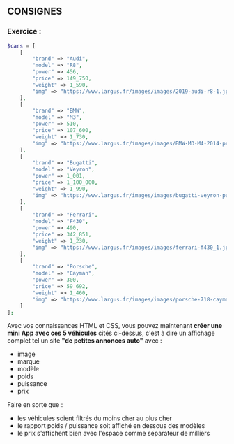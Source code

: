 ## CONSIGNES

### Exercice :

```php
$cars = [
    [
        "brand" => "Audi",
        "model" => "R8",
        "power" => 456,
        "price" => 149_750,
        "weight" => 1_590,
        "img" => "https://www.largus.fr/images/images/2019-audi-r8-1.jpg"
    ],
    [
        "brand" => "BMW",
        "model" => "M3",
        "power" => 510,
        "price" => 107_600,
        "weight" => 1_730,
        "img" => "https://www.largus.fr/images/images/BMW-M3-M4-2014-premieres-photos-offici_22.jpg?width=940&quality=80"
    ],
    [
        "brand" => "Bugatti",
        "model" => "Veyron",
        "power" => 1_001,
        "price" => 1_100_000,
        "weight" => 1_990,
        "img" => "https://www.largus.fr/images/images/bugatti-veyron-pur-sang.jpg"
    ],
    [
        "brand" => "Ferrari",
        "model" => "F430",
        "power" => 490,
        "price" => 342_851,
        "weight" => 1_230,
        "img" => "https://www.largus.fr/images/images/ferrari-f430_1.jpg"
    ],
    [
        "brand" => "Porsche",
        "model" => "Cayman",
        "power" => 300,
        "price" => 59_692,
        "weight" => 1_460,
        "img" => "https://www.largus.fr/images/images/porsche-718-cayman-27.jpg"
    ]
];
```

Avec vos connaissances HTML et CSS, vous pouvez maintenant **créer une mini App avec ces 5 véhicules** cités ci-dessus, c'est à dire un affichage complet tel un site **"de petites annonces auto"** avec :

- image
- marque
- modèle
- poids
- puissance
- prix

Faire en sorte que :

- les véhicules soient filtrés du moins cher au plus cher
- le rapport poids / puissance soit affiché en dessous des modèles
- le prix s'affichent bien avec l'espace comme séparateur de milliers
